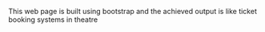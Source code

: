 This web page is built using bootstrap and the achieved output is like ticket booking systems in theatre
